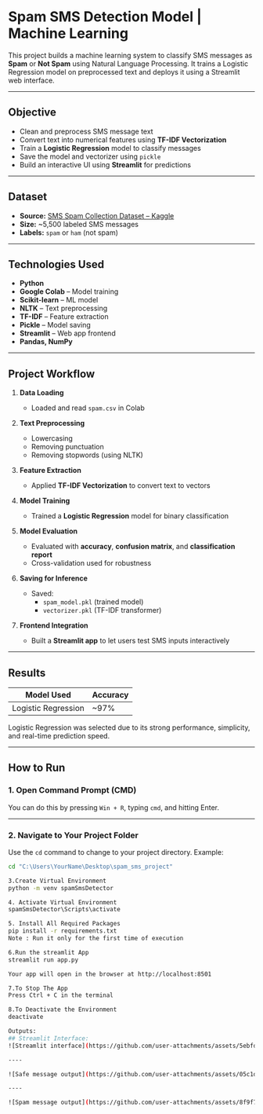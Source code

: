 # Spam SMS Detection Model | Machine Learning

This project builds a machine learning system to classify SMS messages as **Spam** or **Not Spam** using Natural Language Processing. 
It trains a Logistic Regression model on preprocessed text and deploys it using a Streamlit web interface.

---

## Objective

- Clean and preprocess SMS message text
- Convert text into numerical features using **TF-IDF Vectorization**
- Train a **Logistic Regression** model to classify messages
- Save the model and vectorizer using `pickle`
- Build an interactive UI using **Streamlit** for predictions

---

## Dataset

- **Source:** [SMS Spam Collection Dataset – Kaggle](https://www.kaggle.com/datasets/uciml/sms-spam-collection-dataset?resource=download)
- **Size:** ~5,500 labeled SMS messages
- **Labels:** `spam` or `ham` (not spam)

---

## Technologies Used

- **Python**
- **Google Colab** – Model training
- **Scikit-learn** – ML model
- **NLTK** – Text preprocessing
- **TF-IDF** – Feature extraction
- **Pickle** – Model saving
- **Streamlit** – Web app frontend
- **Pandas, NumPy**

---

## Project Workflow

1. **Data Loading**
   - Loaded and read `spam.csv` in Colab

2. **Text Preprocessing**
   - Lowercasing
   - Removing punctuation
   - Removing stopwords (using NLTK)

3. **Feature Extraction**
   - Applied **TF-IDF Vectorization** to convert text to vectors

4. **Model Training**
   - Trained a **Logistic Regression** model for binary classification

5. **Model Evaluation**
   - Evaluated with **accuracy**, **confusion matrix**, and **classification report**
   - Cross-validation used for robustness

6. **Saving for Inference**
   - Saved:
     - `spam_model.pkl` (trained model)
     - `vectorizer.pkl` (TF-IDF transformer)

7. **Frontend Integration**
   - Built a **Streamlit app** to let users test SMS inputs interactively

---

## Results

| Model Used          | Accuracy |
|---------------------|----------|
| Logistic Regression | ~97%     |

Logistic Regression was selected due to its strong performance, simplicity, and real-time prediction speed.

---

## How to Run

### 1. Open Command Prompt (CMD)

You can do this by pressing `Win + R`, typing `cmd`, and hitting Enter.

---

### 2. Navigate to Your Project Folder
Use the `cd` command to change to your project directory. Example:
```bash
cd "C:\Users\YourName\Desktop\spam_sms_project" 

3.Create Virtual Environment
python -m venv spamSmsDetector

4. Activate Virtual Environment
spamSmsDetector\Scripts\activate

5. Install All Required Packages
pip install -r requirements.txt
Note : Run it only for the first time of execution

6.Run the streamlit App
streamlit run app.py

Your app will open in the browser at http://localhost:8501

7.To Stop The App
Press Ctrl + C in the terminal

8.To Deactivate the Environment
deactivate

Outputs:
## Streamlit Interface:
![Streamlit interface](https://github.com/user-attachments/assets/5ebfdd7b-b18f-43f3-9eb8-1219c69921f4)

----

![Safe message output](https://github.com/user-attachments/assets/05c1d54c-a6d2-4ef6-81fa-45e5c3cab6ba)

----

![Spam message output](https://github.com/user-attachments/assets/8f9f7838-d4b7-4ba2-8259-929cab54b9fb)

